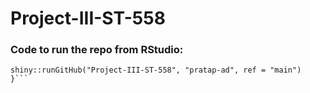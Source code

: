 # Project-III-ST-558





### Code to run the repo from RStudio:
```{r
shiny::runGitHub("Project-III-ST-558", "pratap-ad", ref = "main")
}```
